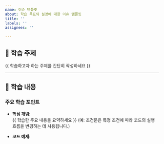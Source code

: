 ```yaml
---
name: 이슈 템플릿
about: 학습 목표와 설명에 대한 이슈 템플릿
title: ''
labels: ''
assignees: ''

---
```


## 🎯 학습 주제
{{ 학습하고자 하는 주제를 간단히 작성하세요 }}

---

## 📖 학습 내용
### 주요 학습 포인트
- **핵심 개념**:  
  {{ 학습한 주요 내용을 요약하세요 }}
  (예: 조건문은 특정 조건에 따라 코드의 실행 흐름을 변경하는 데 사용됩니다.)

- **코드 예제**:
  ```lua
